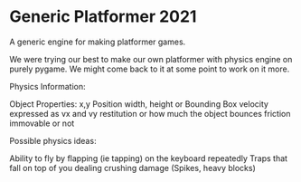# Generic Platformer 2021
 A generic engine for making platformer games.
 
We were trying our best to make our own platformer with physics engine on purely pygame.
We might come back to it at some point to work on it more.



Physics Information:

Object Properties:
x,y Position
width, height or Bounding Box
velocity expressed as vx and vy
restitution or how much the object bounces
friction
immovable or not

Possible physics ideas:

Ability to fly by flapping (ie tapping) on the keyboard repeatedly
Traps that fall on top of you dealing crushing damage (Spikes, heavy blocks)
